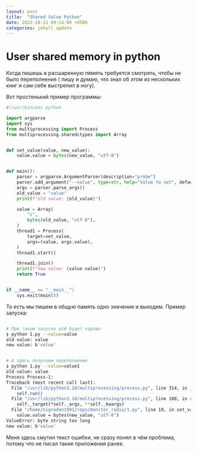 ```yaml
---
layout: post
title:  "Shared Value Python"
date: 2022-10-21 09:14:00 +0500
categories: jekyll update
---
```


# User shared memory in python

Когда пишешь в расшаренную пямять требуется смотреть, чтобы не было переполнения ( пишу и думаю, что знал об этом из нескольких книг и сам себе выстрелил в ногу).


Вот простенький пример программы:

```python 1.py
#!/usr/bin/env python

import argparse
import sys
from multiprocessing import Process
from multiprocessing.sharedctypes import Array


def set_value(value, new_value):
    value.value = bytes(new_value, "utf-8")


def main():
    parser = argparse.ArgumentParser(description="probe")
    parser.add_argument("--value", type=str, help="Value to set", default="value")
    args = parser.parse_args()
    old_value = "value"
    print(f"old value: {old_value}")

    value = Array(
        "c",
        bytes(old_value, "utf-8"),
    )
    thread1 = Process(
        target=set_value,
        args=(value, args.value),
    )
    thread1.start()

    thread1.join()
    print(f"new value: {value.value}")
    return True


if __name__ == "__main__":
    sys.exit(main())
```

То есть мы пишем в общую память одно значение и выходим.
Пример запуска:

```bash

# При таком запуске всё будет хорошо
❯ python 1.py --value=value
old value: value
new value: b'value'


# А здесь получаем переполнение
❯ python 1.py --value=value1
old value: value
Process Process-1:
Traceback (most recent call last):
  File "/usr/lib/python3.10/multiprocessing/process.py", line 314, in _bootstrap
    self.run()
  File "/usr/lib/python3.10/multiprocessing/process.py", line 108, in run
    self._target(*self._args, **self._kwargs)
  File "/home/nigredon1991/reps/monitor_radio/1.py", line 10, in set_value
    value.value = bytes(new_value, "utf-8")
ValueError: byte string too long
new value: b'value'
```

Меня здесь смутил текст ошибки, не сразу понял в чём проблема, потому что не писал такие приложения ранее.

<!-- :public: -->
